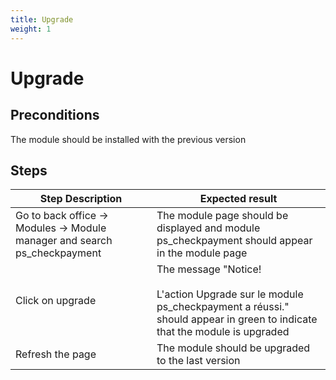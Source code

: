 ```yaml
---
title: Upgrade
weight: 1
---
```


# Upgrade

## Preconditions

The module should be installed with the previous version
## Steps
| Step Description | Expected result |
| ----- | ----- |
| Go to back office -> Modules -> Module manager and search ps_checkpayment | The module page should be displayed and module ps_checkpayment should appear in the module page |
| Click on upgrade | The message "Notice!<br /><br>L'action Upgrade sur le module ps_checkpayment a réussi." should appear in green to indicate that the module is upgraded |
| Refresh the page | The module should be upgraded to the last version |
